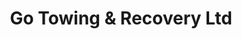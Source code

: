 ---
title: "Go Towing & Recovery Ltd"
url: /timberlea/go-towing-and-recovery-ltd/
shop: car repair
---
